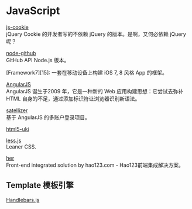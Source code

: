 JavaScript
==========

[js-cookie](https://github.com/Ju2ender/js-cookie)    
jQuery Cookie 的开发者写的不依赖 jQuery 的版本。是啊，又何必依赖 jQuery 呢？

[node-github](https://github.com/Ju2ender/node-github)    
GitHub API Node.js 版本。

[Framework7][15]: 一套在移动设备上构建 iOS 7, 8 风格 App 的框架。

[AngularJS](https://github.com/Ju2ender/angular.js)    
AngularJS 诞生于2009 年，它是一种新的 Web 应用构建思想：它尝试去弥补 HTML 自身的不足，通过添加标识符让浏览器识别新语法。

[satellizer](https://github.com/sahat/satellizer)    
基于 AngularJS 的多账户登录项目。

[html5-uki](https://github.com/bartuer/html5-uki)

[less.js](https://github.com/Ju2ender/less.js)    
Leaner CSS.

[her](https://github.com/Ju2ender/her)    
Front-end integrated solution by hao123.com - Hao123前端集成解决方案。

Template 模板引擎
----------------

[Handlebars.js](https://github.com/Ju2ender/handlebars.js)
